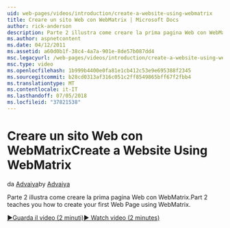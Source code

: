 ```yaml
---
uid: web-pages/videos/introduction/create-a-website-using-webmatrix
title: Creare un sito Web con WebMatrix | Microsoft Docs
author: rick-anderson
description: Parte 2 illustra come creare la prima pagina Web con WebMatrix.
ms.author: aspnetcontent
ms.date: 04/12/2011
ms.assetid: a60d0b1f-38c4-4a7a-901e-8de57b087dd4
msc.legacyurl: /web-pages/videos/introduction/create-a-website-using-webmatrix
msc.type: video
ms.openlocfilehash: 1b999b4400e0fa81e1cb412c53e9e695388f2345
ms.sourcegitcommit: b28cd0313af316c051c2ff8549865bff67f2fbb4
ms.translationtype: MT
ms.contentlocale: it-IT
ms.lasthandoff: 07/05/2018
ms.locfileid: "37821538"
---
```

<a name="create-a-website-using-webmatrix"></a><span data-ttu-id="5311a-103">Creare un sito Web con WebMatrix</span><span class="sxs-lookup"><span data-stu-id="5311a-103">Create a Website Using WebMatrix</span></span>
====================
<span data-ttu-id="5311a-104">da [Advaiya](https://twitter.com/Advaiyasolns)</span><span class="sxs-lookup"><span data-stu-id="5311a-104">by [Advaiya](https://twitter.com/Advaiyasolns)</span></span>

<span data-ttu-id="5311a-105">Parte 2 illustra come creare la prima pagina Web con WebMatrix.</span><span class="sxs-lookup"><span data-stu-id="5311a-105">Part 2 teaches you how to create your first Web Page using WebMatrix.</span></span>

[<span data-ttu-id="5311a-106">&#9654;Guarda il video (2 minuti)</span><span class="sxs-lookup"><span data-stu-id="5311a-106">&#9654; Watch video (2 minutes)</span></span>](https://channel9.msdn.com/Blogs/ASP-NET-Site-Videos/create-a-website-using-webmatrix)
